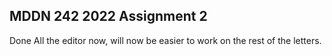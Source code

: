 ## MDDN 242 2022 Assignment 2

Done All the editor now, will now be easier to work on the rest of the letters.
